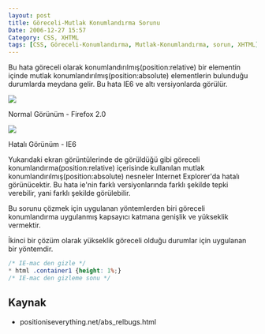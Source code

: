 ```yaml
---
layout: post
title: Göreceli-Mutlak Konumlandırma Sorunu
Date: 2006-12-27 15:57
Category: CSS, XHTML
tags: [CSS, Göreceli-Konumlandırma, Mutlak-Konumlandırma, sorun, XHTML]
---
```


Bu hata göreceli olarak konumlandırılmış(position:relative) bir
elementin içinde mutlak konumlandırılmış(position:absolute) elementlerin
bulunduğu durumlarda meydana gelir. Bu hata IE6 ve altı versiyonlarda
görülür.

![][100]

Normal Görünüm - Firefox 2.0

![][1]

Hatalı Görünüm - IE6

Yukarıdaki ekran görüntülerinde de görüldüğü gibi göreceli
konumlandırma(position:relative) içerisinde kullanılan mutlak
konumlandırılmış(position:absolute) nesneler Internet Explorer'da hatalı
görünücektir. Bu hata ie'nin farklı versiyonlarında farklı şekilde tepki
verebilir, yani farklı şekilde görülebilir.

Bu sorunu çözmek için uygulanan yöntemlerden biri göreceli konumlandırma
uygulanmış kapsayıcı katmana genişlik ve yükseklik vermektir.

İkinci bir çözüm olarak yükseklik göreceli olduğu durumlar için
uygulanan bir yöntemdir.

```css
/* IE-mac den gizle */
* html .container1 {height: 1%;}
/* IE-mac den gizleme sonu */
```

## Kaynak

-   positioniseverything.net/abs_relbugs.html

  [100]: /images/konumlandirma_hata_ff.gif
  [1]: /images/konumlandirma_hata_ie.gif
